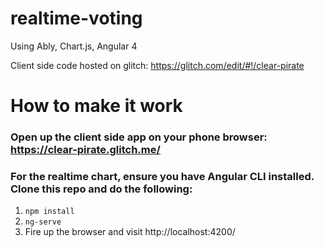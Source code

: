 # realtime-voting
Using Ably, Chart.js, Angular 4

Client side code hosted on glitch: https://glitch.com/edit/#!/clear-pirate


# How to make it work
### Open up the client side app on your phone browser: https://clear-pirate.glitch.me/
### For the realtime chart, ensure you have Angular CLI installed. Clone this repo and do the following:
1. `npm install`
2. `ng-serve`
3. Fire up the browser and visit http://localhost:4200/
